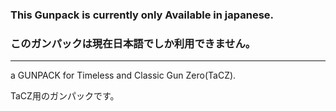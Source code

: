 ### This Gunpack is currently only Available in japanese.
### このガンパックは現在日本語でしか利用できません。
---



a GUNPACK for Timeless and Classic Gun Zero(TaCZ).

TaCZ用のガンパックです。
